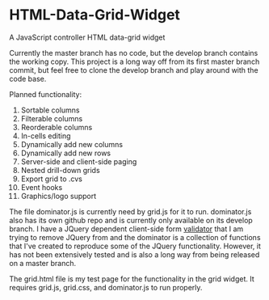 # HTML-Data-Grid-Widget
A JavaScript controller HTML data-grid widget

Currently the master branch has no code, but the develop branch contains the working copy. This project is a long way off from 
its first master branch commit, but feel free to clone the develop branch and play around with the code base.

Planned functionality:
1) Sortable columns
2) Filterable columns
3) Reorderable columns
4) In-cells editing
5) Dynamically add new columns
6) Dynamically add new rows
7) Server-side and client-side paging
8) Nested drill-down grids
9) Export grid to .cvs
10) Event hooks
11) Graphics/logo support

The file dominator.js is currently need by grid.js for it to run. dominator.js also has its own github repo and is currently 
only available on its develop branch. I have a JQuery dependent client-side form [validator](https://github.com/mosbymc/validator) that I am trying to remove JQuery 
from and the dominator is a collection of functions that I've created to reproduce some of the JQuery functionality. However, 
it has not been extensively tested and is also a long way from being released on a master branch.

The grid.html file is my test page for the functionality in the grid widget. It requires grid.js, grid.css, and dominator.js to run properly.
